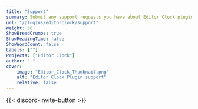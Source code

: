 ```yaml
---
title: "Support"
summary: Submit any support requests you have about Editor Clock plugin here.
url: "/plugins/editorclock/support"
Weight: 30
ShowBreadCrumbs: true
ShowReadingTime: false
ShowWordCount: false
Labels: [""]
Projects: ["Editor Clock"]
author: " "
cover:
    image: "Editor_Clock_Thumbnail.png"
    alt: "Editor Clock Plugin support"
    relative: false
---
```


<div class="buttons" style="display:flex; justify-content:left; font-size:medium; max-width:none; gap:var(--gap); margin-top:var(--gap);">
{{< discord-invite-button >}}
</div>

